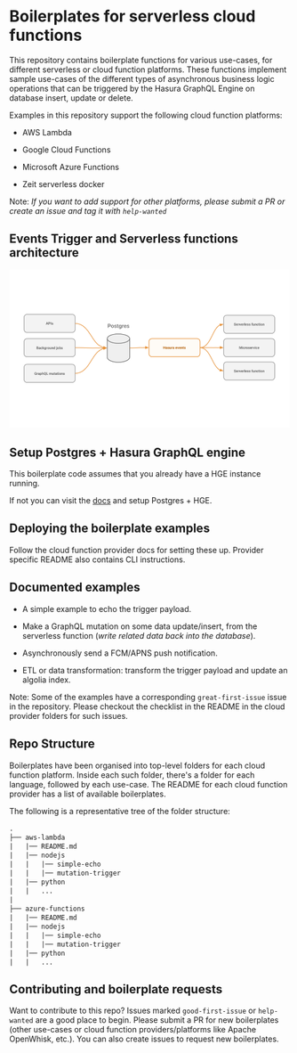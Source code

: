 # Boilerplates for serverless cloud functions

This repository contains boilerplate functions for various use-cases, for different serverless or cloud function platforms. These functions implement sample use-cases of the different types of asynchronous business logic operations that can be triggered by the Hasura GraphQL Engine on database insert, update or delete.

Examples in this repository support the following cloud function platforms:

* AWS Lambda

* Google Cloud Functions

* Microsoft Azure Functions

* Zeit serverless docker

Note: *If you want to add support for other platforms, please submit a PR or create an issue and tag it with `help-wanted`*


## Events Trigger and Serverless functions architecture

![Architecture diagram](assets/basic-event-triggers-arch-diagram.png)

## Setup Postgres + Hasura GraphQL engine
This boilerplate code assumes that you already have a HGE instance running.

If not you can visit the [docs](https://docs.hasura.io/1.0/graphql/manual/getting-started/index.html) and setup Postgres + HGE.

## Deploying the boilerplate examples

Follow the cloud function provider docs for setting these up. Provider specific README also contains CLI instructions.

## Documented examples

* A simple example to echo the trigger payload.

* Make a GraphQL mutation on some data update/insert, from the serverless function (*write related data back into the database*).

* Asynchronously send a FCM/APNS push notification.

* ETL or data transformation: transform the trigger payload and update an algolia index.

Note: Some of the examples have a corresponding `great-first-issue` issue in the repository. Please checkout the checklist in the README in the cloud provider folders for such issues.

## Repo Structure

Boilerplates have been organised into top-level folders for each cloud function platform. Inside each such folder, there's a folder for each language, followed by each use-case. The README for each cloud function provider has a list of available boilerplates.

The following is a representative tree of the folder structure:

    .
    ├── aws-lambda
    |   |── README.md
    |   |── nodejs
    |   |   |── simple-echo
    |   |   |── mutation-trigger
    |   |── python
    |   |   ...
    |
    ├── azure-functions
    |   |── README.md 
    |   |── nodejs
    |   |   |── simple-echo
    |   |   |── mutation-trigger
    |   |── python
    |   |   ...

    
## Contributing and boilerplate requests

Want to contribute to this repo? Issues marked `good-first-issue` or `help-wanted` are a good place to begin. Please submit a PR for new boilerplates (other use-cases or cloud function providers/platforms like Apache OpenWhisk, etc.). You can also create issues to request new boilerplates.
